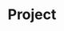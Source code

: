 ---
title: Project
weight: 100
# aliases: [/docs/project/project]
description: Learn about the TUF project structure
---
